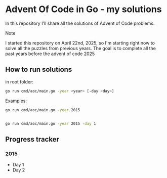 # Advent Of Code in Go - my solutions

In this repository I'll share all the solutions of Advent of Code problems.

>[!NOTE]
> I started this repository on April 22nd, 2025, so I'm starting right now to solve all the puzzles from previous years.
> The goal is to complete all the past years before the advent of code 2025

## How to run solutions
in root folder:

```bash
go run cmd/aoc/main.go -year <year> [-day <day>]
```

Examples: 

```bash
go run cmd/aoc/main.go -year 2015


go run cmd/aoc/main.go -year 2015 -day 1
```

## Progress tracker

### 2015
- Day 1
- Day 2

